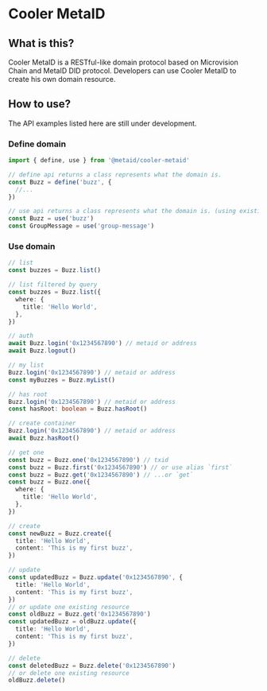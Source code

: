# Cooler MetaID

## What is this?

Cooler MetaID is a RESTful-like domain protocol based on Microvision Chain and MetaID DID protocol. Developers can use Cooler MetaID to create his own domain resource.

## How to use?

The API examples listed here are still under development.

### Define domain

```ts
import { define, use } from '@metaid/cooler-metaid'

// define api returns a class represents what the domain is.
const Buzz = define('buzz', {
  //...
})

// use api returns a class represents what the domain is. (using existing domain)
const Buzz = use('buzz')
const GroupMessage = use('group-message')
```

### Use domain

```ts
// list
const buzzes = Buzz.list()

// list filtered by query
const buzzes = Buzz.list({
  where: {
    title: 'Hello World',
  },
})

// auth
await Buzz.login('0x1234567890') // metaid or address
await Buzz.logout()

// my list
Buzz.login('0x1234567890') // metaid or address
const myBuzzes = Buzz.myList()

// has root
Buzz.login('0x1234567890') // metaid or address
const hasRoot: boolean = Buzz.hasRoot()

// create container
Buzz.login('0x1234567890') // metaid or address
await Buzz.hasRoot()

// get one
const buzz = Buzz.one('0x1234567890') // txid
const buzz = Buzz.first('0x1234567890') // or use alias `first`
const buzz = Buzz.get('0x1234567890') // ...or `get`
const buzz = Buzz.one({
  where: {
    title: 'Hello World',
  },
})

// create
const newBuzz = Buzz.create({
  title: 'Hello World',
  content: 'This is my first buzz',
})

// update
const updatedBuzz = Buzz.update('0x1234567890', {
  title: 'Hello World',
  content: 'This is my first buzz',
})
// or update one existing resource
const oldBuzz = Buzz.get('0x1234567890')
const updatedBuzz = oldBuzz.update({
  title: 'Hello World',
  content: 'This is my first buzz',
})

// delete
const deletedBuzz = Buzz.delete('0x1234567890')
// or delete one existing resource
oldBuzz.delete()
```
